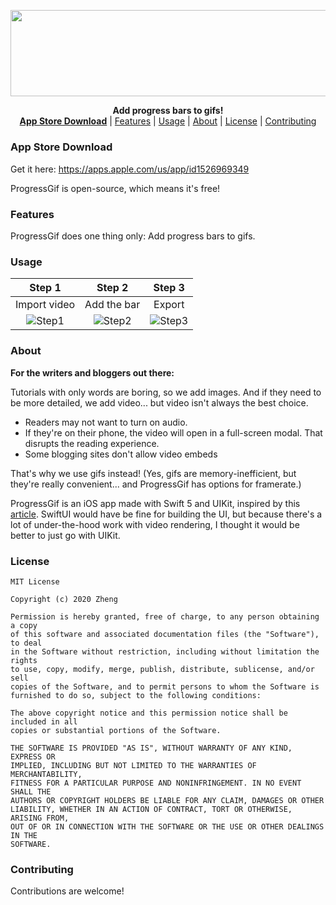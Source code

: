 <p align="center">
  <img width="600" height="138.4133611691" src="https://raw.githubusercontent.com/aheze/ProgressGif/main/Assets/GitHub/Logo/LogoWithText.png">
</p>

<p align="center">
  <b>Add progress bars to gifs!</b><br>
  <a href="https://apps.apple.com/us/app/id1526969349"><b>App Store Download</b></a> |
  <a href="#features">Features</a> |
  <a href="#usage">Usage</a> |
  <a href="#about">About</a> |
  <a href="#icense">License</a> |
  <a href="#contributing">Contributing</a>
  <br>
</p>

### App Store Download
Get it here: https://apps.apple.com/us/app/id1526969349

ProgressGif is open-source, which means it's free!

### Features
ProgressGif does one thing only: Add progress bars to gifs.


### Usage
| Step 1        | Step 2           | Step 3  |
| :-------------: |:-------------:| :-----:|
| Import video      | Add the bar | Export |
| ![Step1] | ![Step2] |![Step3] |


### About
**For the writers and bloggers out there:**

Tutorials with only words are boring, so we add images. And if they need to be more detailed, we add video... but video isn't always the best choice.
- Readers may not want to turn on audio.
- If they're on their phone, the video will open in a full-screen modal. That disrupts the reading experience.
- Some blogging sites don't allow video embeds

That's why we use gifs instead! (Yes, gifs are memory-inefficient, but they're really convenient... and ProgressGif has options for framerate.)

ProgressGif is an iOS app made with Swift 5 and UIKit, inspired by this [article](https://www.excelcampus.com/tips-shortcuts/add-progress-bar-to-gif/). SwiftUI would have be fine for building the UI, but because there's a lot of under-the-hood work with video rendering, I thought it would be better to just go with UIKit.

### License
```
MIT License

Copyright (c) 2020 Zheng

Permission is hereby granted, free of charge, to any person obtaining a copy
of this software and associated documentation files (the "Software"), to deal
in the Software without restriction, including without limitation the rights
to use, copy, modify, merge, publish, distribute, sublicense, and/or sell
copies of the Software, and to permit persons to whom the Software is
furnished to do so, subject to the following conditions:

The above copyright notice and this permission notice shall be included in all
copies or substantial portions of the Software.

THE SOFTWARE IS PROVIDED "AS IS", WITHOUT WARRANTY OF ANY KIND, EXPRESS OR
IMPLIED, INCLUDING BUT NOT LIMITED TO THE WARRANTIES OF MERCHANTABILITY,
FITNESS FOR A PARTICULAR PURPOSE AND NONINFRINGEMENT. IN NO EVENT SHALL THE
AUTHORS OR COPYRIGHT HOLDERS BE LIABLE FOR ANY CLAIM, DAMAGES OR OTHER
LIABILITY, WHETHER IN AN ACTION OF CONTRACT, TORT OR OTHERWISE, ARISING FROM,
OUT OF OR IN CONNECTION WITH THE SOFTWARE OR THE USE OR OTHER DEALINGS IN THE
SOFTWARE.
```
### Contributing
Contributions are welcome!

[step1]: https://raw.githubusercontent.com/aheze/ProgressGif/main/Assets/GitHub/Usage/Step1.gif
[step2]: https://raw.githubusercontent.com/aheze/ProgressGif/main/Assets/GitHub/Usage/Step2.gif
[step3]: https://raw.githubusercontent.com/aheze/ProgressGif/main/Assets/GitHub/Usage/Step3.gif
